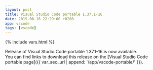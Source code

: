 ```yaml
---
layout: post
title: Visual Studio Code portable 1.37.1-16
date: 2019-08-16 22:29:00 +0200
app: vscode
tags: [vscode]
---
```

{% include vars.html %}

Release of Visual Studio Code portable 1.37.1-16 is now available.<br />
You can find links to download this release on the [Visual Studio Code portable page]({{ var_seo_url | append: '/app/vscode-portable/' }}).
